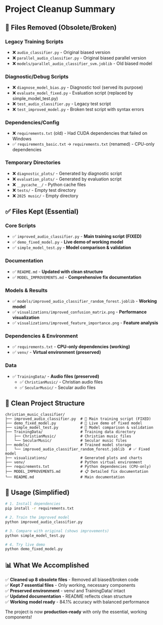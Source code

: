 # Project Cleanup Summary

## 🧹 Files Removed (Obsolete/Broken)

### Legacy Training Scripts
- ❌ `audio_classifier.py` - Original biased version
- ❌ `parallel_audio_classifier.py` - Original biased parallel version
- ❌ `models/parallel_audio_classifier_svm.joblib` - Old biased model

### Diagnostic/Debug Scripts  
- ❌ `diagnose_model_bias.py` - Diagnostic tool (served its purpose)
- ❌ `evaluate_model_fixed.py` - Evaluation script (replaced by simple_model_test.py)
- ❌ `test_audio_classifier.py` - Legacy test script
- ❌ `test_improved_model.py` - Broken test script with syntax errors

### Dependencies/Config
- ❌ `requirements.txt` (old) - Had CUDA dependencies that failed on Windows
- ✅ `requirements_basic.txt` → `requirements.txt` (renamed) - CPU-only dependencies

### Temporary Directories
- ❌ `diagnostic_plots/` - Generated by diagnostic script
- ❌ `evaluation_plots/` - Generated by evaluation script
- ❌ `__pycache__/` - Python cache files
- ❌ `tests/` - Empty test directory
- ❌ `2025 music/` - Empty directory

## ✅ Files Kept (Essential)

### Core Scripts
- ✅ `improved_audio_classifier.py` - **Main training script (FIXED)**
- ✅ `demo_fixed_model.py` - **Live demo of working model**
- ✅ `simple_model_test.py` - **Model comparison & validation**

### Documentation
- ✅ `README.md` - **Updated with clean structure**
- ✅ `MODEL_IMPROVEMENTS.md` - **Comprehensive fix documentation**

### Models & Results
- ✅ `models/improved_audio_classifier_random_forest.joblib` - **Working model**
- ✅ `visualizations/improved_confusion_matrix.png` - **Performance visualization**
- ✅ `visualizations/improved_feature_importance.png` - **Feature analysis**

### Dependencies & Environment
- ✅ `requirements.txt` - **CPU-only dependencies (working)**
- ✅ `venv/` - **Virtual environment (preserved)**

### Data
- ✅ `TrainingData/` - **Audio files (preserved)**
  - ✅ `ChristianMusic/` - Christian audio files
  - ✅ `SecularMusic/` - Secular audio files

## 🎯 Clean Project Structure

```
christian_music_classifier/
├── improved_audio_classifier.py  # 🎯 Main training script (FIXED)
├── demo_fixed_model.py           # 🎵 Live demo of fixed model  
├── simple_model_test.py          # 🧪 Model comparison & validation
├── TrainingData/                 # Training data directory
│   ├── ChristianMusic/           # Christian music files
│   └── SecularMusic/             # Secular music files
├── models/                       # Trained model storage
│   └── improved_audio_classifier_random_forest.joblib  # ✅ Fixed model
├── visualizations/               # Generated plots and charts
├── venv/                         # Python virtual environment
├── requirements.txt              # Python dependencies (CPU-only)
├── MODEL_IMPROVEMENTS.md         # 📋 Detailed fix documentation
└── README.md                     # Main documentation
```

## 🚀 Usage (Simplified)

```bash
# 1. Install dependencies
pip install -r requirements.txt

# 2. Train the improved model
python improved_audio_classifier.py

# 3. Compare with original (shows improvements)
python simple_model_test.py

# 4. Try live demo
python demo_fixed_model.py
```

## 📊 What We Accomplished

✅ **Cleaned up 8 obsolete files** - Removed all biased/broken code  
✅ **Kept 7 essential files** - Only working, necessary components  
✅ **Preserved environment** - venv/ and TrainingData/ intact  
✅ **Updated documentation** - README reflects clean structure  
✅ **Working model ready** - 84.1% accuracy with balanced performance  

The project is now **production-ready** with only the essential, working components!